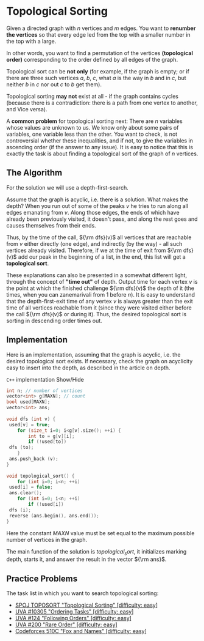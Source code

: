 <!--?title Topological Sorting -->
#  Topological Sorting

Given a directed graph with $n$ vertices and $m$ edges. You want to **renumber the vertices** so that every edge led from the top with a smaller number in the top with a large.

In other words, you want to find a permutation of the vertices **(topological order)** corresponding to the order defined by all edges of the graph.

Topological sort can be **not only** (for example, if the graph is empty; or if there are three such vertices $a$, $b$, $c$, what $a$ is the way in $b$ and in $c$, but neither $b$ in $c$ nor out $c$ to $b$ get them).

Topological sorting **may not** exist at all - if the graph contains cycles (because there is a contradiction: there is a path from one vertex to another, and Vice versa).

A **common problem** for topological sorting next: There are $n$ variables whose values are unknown to us. We know only about some pairs of variables, one variable less than the other. You want to check, is not controversial whether these inequalities, and if not, to give the variables in ascending order (if the answer to any issue). It is easy to notice that this is exactly the task is about finding a topological sort of the graph of $n$ vertices.

## The Algorithm

For the solution we will use a depth-first-search.

Assume that the graph is acyclic, i.e. there is a solution. What makes the depth? When you run out of some of the peaks $v$ he tries to run along all edges emanating from $v$. Along those edges, the ends of which have already been previously visited, it doesn't pass, and along the rest goes and causes themselves from their ends.

Thus, by the time of the call, ${\rm dfs}(v)$ all vertices that are reachable from $v$ either directly (one edge), and indirectly (by the way) - all such vertices already visited. Therefore, if we at the time of exit from ${\rm dfs}(v)$ add our peak in the beginning of a list, in the end, this list will get a **topological sort**.

These explanations can also be presented in a somewhat different light, through the concept of **"time out"** of depth. Output time for each vertex $v$ is the point at which the finished challenge ${\rm dfs}(v)$ the depth of it (the times, when you can zanemarivali from $1$ before $n$). It is easy to understand that the depth-first-exit time of any vertex $v$ is always greater than the exit time of all vertices reachable from it (since they were visited either before the call ${\rm dfs}(v)$ or during it). Thus, the desired topological sort is sorting in descending order times out.

## Implementation

Here is an implementation, assuming that the graph is acyclic, i.e. the desired topological sort exists. If necessary, check the graph on acyclicity easy to insert into the depth, as described in the article on depth.

`C++` implementation <span class="toggle-code">Show/Hide</span>

```cpp
int n; // number of vertices
vector<int> g[MAXN]; // count
bool used[MAXN];
vector<int> ans;
 
void dfs (int v) {
 used[v] = true;
    for (size_t i=0; i<g[v].size(); ++i) {
	    int to = g[v][i];
	    if (!used[to])
 dfs (to);
    }
 ans.push_back (v);
}
 
void topological_sort() {
    for (int i=0; i<n; ++i)
 used[i] = false;
 ans.clear();
    for (int i=0; i<n; ++i)
	    if (!used[i])
 dfs (i);
 reverse (ans.begin(), ans.end());
}
```

Here the constant $MAXN$ value must be set equal to the maximum possible number of vertices in the graph.

The main function of the solution is $topological_sort$, it initializes marking depth, starts it, and answer the result in the vector ${\rm ans}$.

## Practice Problems

The task list in which you want to search topological sorting:

- [SPOJ TOPOSORT "Topological Sorting" [difficulty: easy]](http://www.spoj.com/problems/TOPOSORT/)
- [UVA #10305 "Ordering Tasks" [difficulty: easy]](https://z5h64q92x9.net/proxy_u/ru-en.en/uva.onlinejudge.org/index.php?option=onlinejudge&page=show_problem&problem=1246)
- [UVA #124 "Following Orders" [difficulty: easy]](https://z5h64q92x9.net/proxy_u/ru-en.en/uva.onlinejudge.org/index.php?option=onlinejudge&page=show_problem&problem=60)
- [UVA #200 "Rare Order" [difficulty: easy]](https://z5h64q92x9.net/proxy_u/ru-en.en/uva.onlinejudge.org/index.php?option=onlinejudge&page=show_problem&problem=136)
- [Codeforces 510C "Fox and Names" [difficulty: easy]](http://codeforces.com/problemset/problem/510/C)

